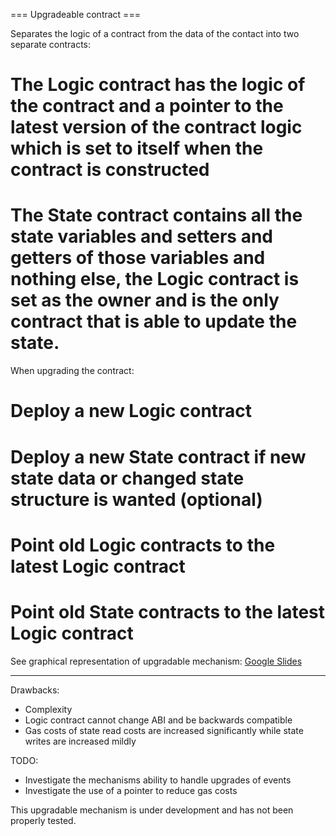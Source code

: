 === Upgradeable contract ===

Separates the logic of a contract from the data of the contact into two separate contracts:
# The Logic contract has the logic of the contract and a pointer to the latest version of the contract logic which is set to itself when the contract is constructed
# The State contract contains all the state variables and setters and getters of those variables and nothing else, the Logic contract is set as the owner and is the only contract that is able to update the state.

When upgrading the contract:
# Deploy a new Logic contract
# Deploy a new State contract if new state data or changed state structure is wanted (optional)
# Point old Logic contracts to the latest Logic contract
# Point old State contracts to the latest Logic contract

See graphical representation of upgradable mechanism: [Google Slides](https://docs.google.com/presentation/d/1veuPxAQD88z5holb-6SjWLhyDABuzNeVPZpZvzemJ3A/edit?usp=sharing)

----

Drawbacks: 
* Complexity
* Logic contract cannot change ABI and be backwards compatible
* Gas costs of state read costs are increased significantly while state writes are increased mildly

TODO:
* Investigate the mechanisms ability to handle upgrades of events
* Investigate the use of a pointer to reduce gas costs

This upgradable mechanism is under development and has not been properly tested.
